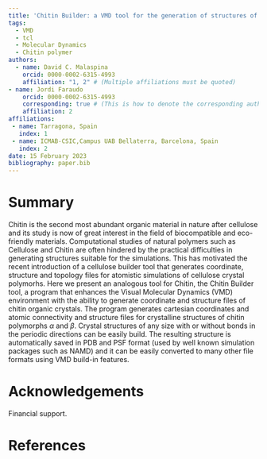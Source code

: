 ```yaml
---
title: 'Chitin Builder: a VMD tool for the generation of structures of chitin molecular crystals for atomistic simulations'
tags:
  - VMD
  - tcl
  - Molecular Dynamics
  - Chitin polymer
authors:
  - name: David C. Malaspina
    orcid: 0000-0002-6315-4993
    affiliation: "1, 2" # (Multiple affiliations must be quoted)
- name: Jordi Faraudo
    orcid: 0000-0002-6315-4993
    corresponding: true # (This is how to denote the corresponding author)
    affiliation: 2
affiliations:
 - name: Tarragona, Spain
   index: 1
 - name: ICMAB-CSIC,Campus UAB Bellaterra, Barcelona, Spain
   index: 2
date: 15 February 2023
bibliography: paper.bib
---
```


# Summary
Chitin is the second most abundant organic material in nature after cellulose and its study is now of great interest in the field of biocompatible and eco-friendly materials. 
Computational studies of natural polymers such as Cellulose and Chitin are often hindered by the practical difficulties in generating structures suitable for the simulations.
This has motivated the recent introduction of a cellulose builder tool that generates coordinate, structure and topology files for atomistic simulations of cellulose crystal polymorhs.
Here we present an analogous tool for Chitin, the Chitin Builder tool, a program that enhances the Visual Molecular Dynamics (VMD) environment with the ability to generate coordinate and structure files of chitin organic crystals.
The program generates cartesian coordinates and atomic connectivity and structure files for crystalline structures of chitin polymorphs $\alpha$ and $\beta$.
Crystal structures of any size with or without bonds in the periodic directions can be easily build.
The resulting structure is automatically saved in PDB and PSF format (used by well known simulation packages such as NAMD) and it can be easily converted to many other file formats using VMD build-in features.

# Acknowledgements

Financial support.

# References
